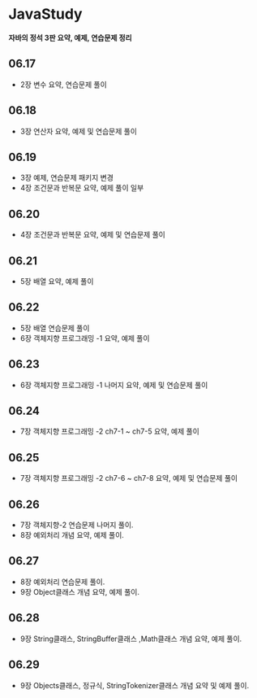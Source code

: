 # JavaStudy
<strong>자바의 정석 3판 요약, 예제, 연습문제 정리</strong>

## 06.17
- 2장 변수 요약, 연습문제 풀이

## 06.18 
- 3장 연산자 요약, 예제 및 연습문제 풀이

## 06.19
- 3장 예제, 연습문제 패키지 변경
- 4장 조건문과 반복문 요약, 예제 풀이 일부

## 06.20
- 4장 조건문과 반복문 요약, 예제 및 연습문제 풀이

## 06.21
- 5장 배열 요약, 예제 풀이

## 06.22
- 5장 배열 연습문제 풀이
- 6장 객체지향 프로그래밍 -1 요약, 예제 풀이

## 06.23
- 6장 객체지향 프로그래밍 -1 나머지 요약, 예제 및 연습문제 풀이

## 06.24
- 7장 객체지향 프로그래밍 -2 ch7-1 ~ ch7-5 요약, 예제 풀이

## 06.25
- 7장 객체지향 프로그래밍 -2 ch7-6 ~ ch7-8 요약, 예제 및 연습문제 풀이

## 06.26
- 7장 객체지향-2 연습문제 나머지 풀이.
- 8장 예외처리 개념 요약, 예제 풀이.

## 06.27
- 8장 예외처리 연습문제 풀이.
- 9장 Object클래스 개념 요약, 예제 풀이.

## 06.28
- 9장 String클래스, StringBuffer클래스 ,Math클래스 개념 요약, 예제 풀이.

## 06.29
- 9장 Objects클래스, 정규식, StringTokenizer클래스 개념 요약 및 예제 풀이.